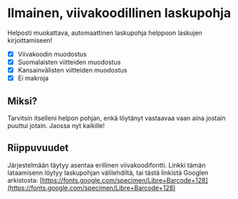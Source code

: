 # Ilmainen, viivakoodillinen laskupohja

Helposti muokattava, automaattinen laskupohja helppoon laskujen kirjoittamiseen!

- [x] Viivakoodin muodostus
- [x] Suomalaisten viitteiden muodostus
- [x] Kansainvälisten viitteiden muodostus
- [x] Ei makroja

## Miksi?
Tarvitsin itselleni helpon pohjan, enkä löytänyt vastaavaa vaan aina jostain puuttui jotain. Jaossa nyt kaikille!

## Riippuvuudet
Järjestelmään täytyy asentaa erillinen viivakoodifontti. Linkki tämän lataamisenn löytyy laskupohjan välilehdiltä, tai tästä linkistä Googlen arkistosta:
[https://fonts.google.com/specimen/Libre+Barcode+128](https://fonts.google.com/specimen/Libre+Barcode+128)
